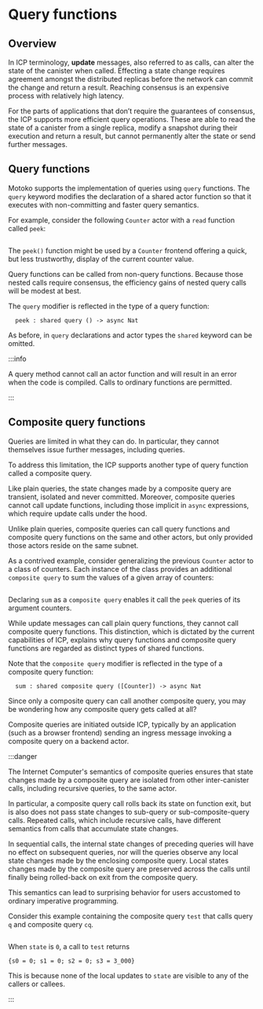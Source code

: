 # Query functions

## Overview

In ICP terminology, **update** messages, also referred to as calls, can alter the state of the canister when called. Effecting a state change requires agreement amongst the distributed replicas before the network can commit the change and return a result. Reaching consensus is an expensive process with relatively high latency.

For the parts of applications that don’t require the guarantees of consensus, the ICP supports more efficient query operations. These are able to read the state of a canister from a single replica, modify a snapshot during their execution and return a result, but cannot permanently alter the state or send further messages.

## Query functions

Motoko supports the implementation of queries using `query` functions. The `query` keyword modifies the declaration of a shared actor function so that it executes with non-committing and faster query semantics.

For example, consider the following `Counter` actor with a `read` function called `peek`:

``` motoko file=./examples/CounterWithQuery.mo
```

The `peek()` function might be used by a `Counter` frontend offering a quick, but less trustworthy, display of the current counter value.

Query functions can be called from non-query functions. Because those nested calls require consensus, the efficiency gains of nested query calls will be modest at best.

The `query` modifier is reflected in the type of a query function:

``` motoko no-repl
  peek : shared query () -> async Nat
```

As before, in `query` declarations and actor types the `shared` keyword can be omitted.

:::info

A query method cannot call an actor function and will result in an error when the code is compiled. Calls to ordinary functions are permitted.

:::


## Composite query functions

Queries are limited in what they can do. In particular, they cannot themselves issue further messages, including queries.

To address this limitation, the ICP supports another type of query function called a composite query.

Like plain queries, the state changes made by a composite query are transient, isolated and never committed. Moreover, composite queries cannot call update functions, including those
implicit in `async` expressions, which require update calls under the hood.

Unlike plain queries, composite queries can call query functions and composite query functions on the same and other actors, but only provided those actors reside on the same subnet.

As a contrived example, consider generalizing the previous `Counter` actor to a class of counters. Each instance of the class provides an additional `composite query` to sum the values of a given array of counters:

``` motoko file=./examples/CounterWithCompositeQuery.mo
```

Declaring `sum` as a `composite query` enables it call the `peek` queries of its argument counters.

While update messages can call plain query functions, they cannot call composite query functions. This distinction, which is dictated by the current capabilities of ICP, explains why query functions and composite query functions are regarded as distinct types of shared functions.

Note that the `composite query` modifier is reflected in the type of a composite query function:

``` motoko no-repl
  sum : shared composite query ([Counter]) -> async Nat
```

Since only a composite query can call another composite query, you may be wondering how any composite query gets called at all?

Composite queries are initiated outside ICP, typically by an application (such as a browser frontend) sending an ingress message invoking a composite query on a backend actor.

:::danger

The Internet Computer's semantics of composite queries ensures that state changes made by a composite query are isolated from other inter-canister calls, including recursive queries, to the same actor.

In particular, a composite query call rolls back its state on function exit, but is also does not pass state changes to sub-query or sub-composite-query calls. Repeated calls, which include recursive calls, have different semantics from calls that accumulate state changes.

In sequential calls, the internal state changes of preceding queries will have no effect on subsequent queries, nor will the queries observe any local state changes made by the enclosing composite query. Local states changes made by the composite query are preserved across the calls until finally being rolled-back on exit from the composite query.

This semantics can lead to surprising behavior for users accustomed to ordinary imperative programming.

Consider this example containing the composite query `test` that calls query `q` and composite query `cq`.


``` motoko no-repl file=./examples/CompositeSemantics.mo
```

When `state` is `0`, a call to `test` returns

```
{s0 = 0; s1 = 0; s2 = 0; s3 = 3_000}
```

This is because none of the local updates to `state` are visible to any of the callers or callees.

:::
